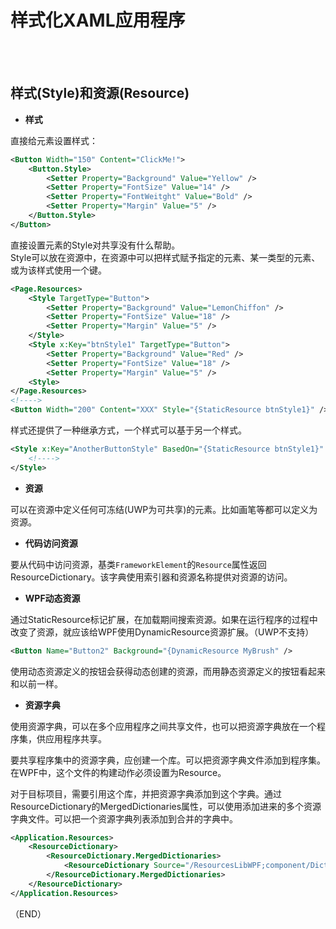 # 样式化XAML应用程序    

<br />
<br />

## 样式(Style)和资源(Resource)    

- **样式**    

直接给元素设置样式：  
```XML  
<Button Width="150" Content="ClickMe!">
    <Button.Style>
        <Setter Property="Background" Value="Yellow" />  
        <Setter Property="FontSize" Value="14" />  
        <Setter Property="FontWeitght" Value="Bold" />  
        <Setter Property="Margin" Value="5" />  
    </Button.Style>
</Button>
```  

直接设置元素的Style对共享没有什么帮助。    
Style可以放在资源中，在资源中可以把样式赋予指定的元素、某一类型的元素、或为该样式使用一个键。    

```XML  
<Page.Resources>
    <Style TargetType="Button">
        <Setter Property="Background" Value="LemonChiffon" />
        <Setter Property="FontSize" Value="18" />
        <Setter Property="Margin" Value="5" />
    </Style>
    <Style x:Key="btnStyle1" TargetType="Button">
        <Setter Property="Background" Value="Red" />
        <Setter Property="FontSize" Value="18" />
        <Setter Property="Margin" Value="5" />
    <Style>
</Page.Resources>
<!---->
<Button Width="200" Content="XXX" Style="{StaticResource btnStyle1}" />  
```  


样式还提供了一种继承方式，一个样式可以基于另一个样式。  
```XML  
<Style x:Key="AnotherButtonStyle" BasedOn="{StaticResource btnStyle1}" TargetType="Button">
    <!---->
</Style>
```  



- **资源**    

可以在资源中定义任何可冻结(UWP为可共享)的元素。比如画笔等都可以定义为资源。    

- **代码访问资源**    

要从代码中访问资源，基类`FrameworkElement`的`Resource`属性返回ResourceDictionary。该字典使用索引器和资源名称提供对资源的访问。    

- **WPF动态资源**    

通过StaticResource标记扩展，在加载期间搜索资源。如果在运行程序的过程中改变了资源，就应该给WPF使用DynamicResource资源扩展。（UWP不支持）    

```XML  
<Button Name="Button2" Background="{DynamicResource MyBrush" />  
```

使用动态资源定义的按钮会获得动态创建的资源，而用静态资源定义的按钮看起来和以前一样。    


- **资源字典**    

使用资源字典，可以在多个应用程序之间共享文件，也可以把资源字典放在一个程序集，供应用程序共享。  

要共享程序集中的资源字典，应创建一个库。可以把资源字典文件添加到程序集。在WPF中，这个文件的构建动作必须设置为Resource。    

对于目标项目，需要引用这个库，并把资源字典添加到这个字典。通过ResourceDictionary的MergedDictionaries属性，可以使用添加进来的多个资源字典文件。可以把一个资源字典列表添加到合并的字典中。    

```XML  
<Application.Resources>
    <ResourceDictionary>
        <ResourceDictionary.MergedDictionaries>
            <ResourceDictionary Source="/ResourcesLibWPF;component/Dictionary1.xaml" />
        </ResourceDictionary.MergedDictionaries>
    </ResourceDictionary>
</Application.Resources>
```  



（END）  